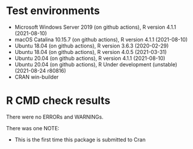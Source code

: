 # Test environments
* Microsoft Windows Server 2019 (on github actions), R version 4.1.1 (2021-08-10)
* macOS Catalina 10.15.7 (on github actions), R version 4.1.1 (2021-08-10)
* Ubuntu 18.04 (on github actions), R version 3.6.3 (2020-02-29)
* Ubuntu 18.04 (on github actions), R version 4.0.5 (2021-03-31)
* Ubuntu 20.04 (on github actions), R version 4.1.1 (2021-08-10)
* Ubuntu 20.04 (on github actions), R Under development (unstable) (2021-08-24 r80816)
* CRAN win-builder

# R CMD check results
There were no ERRORs and WARNINGs.

There was one NOTE:
* This is the first time this package is submitted to Cran
